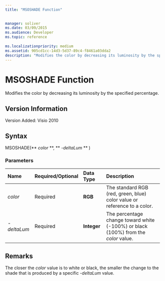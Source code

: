 ```yaml
---
title: "MSOSHADE Function"
 
 
manager: soliver
ms.date: 03/09/2015
ms.audience: Developer
ms.topic: reference
 
ms.localizationpriority: medium
ms.assetid: 905cd1cc-14d3-5d37-89c4-f8461a03dda2
description: "Modifies the color by decreasing its luminosity by the specified percentage."
---
```


# MSOSHADE Function

Modifies the color by decreasing its luminosity by the specified percentage.
  
## Version Information

Version Added: Visio 2010 
  
## Syntax

MSOSHADE(** *color* **, ** *-deltaLum* ** ) 
  
### Parameters

|**Name**|**Required/Optional**|**Data Type**|**Description**|
|:-----|:-----|:-----|:-----|
| _color_ <br/> |Required  <br/> |**RGB** <br/> |The standard RGB (red, green, blue) color value or reference to a color. |
| _-deltaLum_ <br/> |Required  <br/> |**Integer** <br/> |The percentage change toward white (-100%) or black (100%) from the  _color_ value. |
   
## Remarks

The closer the  _color_ value is to white or black, the smaller the change to the shade that is produced by a specific  _-deltaLum_ value. 
  


